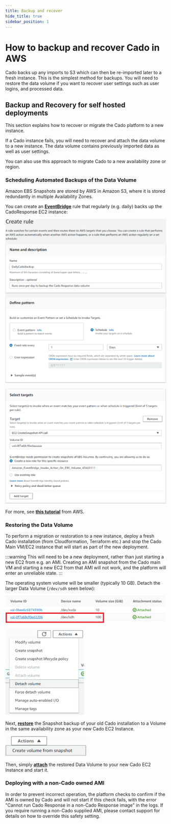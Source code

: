 ```yaml
---
title: Backup and recover
hide_title: true
sidebar_position: 1
---
```



# How to backup and recover Cado in AWS

Cado backs up any imports to S3 which can then be re-imported later to a fresh instance. This is the simplest method for backups.
You will need to restore the data volume if you want to recover user settings such as user logins, and processed data.

## Backup and Recovery for self hosted deployments
This section explains how to recover or migrate the Cado platform to a new instance.

If a Cado instance fails, you will need to recover and attach the data volume to a new instance. The data volume contains previously imported data as well as user settings.

You can also use this approach to migrate Cado to a new availability zone or region.

### Scheduling Automated Backups of the Data Volume
Amazon EBS Snapshots are stored by AWS in Amazon S3, where it is stored redundantly in multiple Availability Zones.

You can create an **[EventBridge](https://us-west-2.console.aws.amazon.com/events/home)** rule that regularly (e.g. daily) backs up the CadoResponse EC2 instance:

![AWS Backup 1](/img/aws-backup-1.png)

![AWS Backup 2](/img/aws-backup-2.png)

For more, see **[this tutorial](https://docs.aws.amazon.com/eventbridge/latest/userguide/eb-scheduled-snapshot.html)** from AWS.

### Restoring the Data Volume 
To perform a migration or restoration to a new instance, deploy a fresh Cado installation (from Cloudformation, Terraform etc.) and stop the Cado Main VM/EC2 instance that will start as part of the new deployment.

:::warning
This will need to be a new deployment, rather than just starting a new EC2 from e.g. an AMI. Creating an AMI snapshot from the Cado main VM and starting a new EC2 from that AMI will not work, and the platform will enter an unreliable state.
:::

The operating system volume will be smaller (typically 10 GB). Detach the larger Data Volume (`/dev/sdh` seen below):

![AWS Backup 3](/img/aws-backup-3.png)

![AWS Backup 4](/img/aws-backup-4.png)

Next, **[restore](https://docs.aws.amazon.com/prescriptive-guidance/latest/backup-recovery/restore.html)** the Snapshot backup of your old Cado installation to a Volume in the same availability zone as your new Cado EC2 Instance.

![AWS Backup 5](/img/aws-backup-5.png)

Then, simply **[attach](https://docs.aws.amazon.com/AWSEC2/latest/UserGuide/ebs-attaching-volume.html)** the restored Data Volume to your new Cado EC2 Instance and start it.


### Deploying with a non-Cado owned AMI
In order to prevent incorrect operation, the platform checks to confirm if the AMI is owned by Cado and will not start if this check fails, with the error "Cannot run Cado Response in a non-Cado Response image" in the logs. If you require running a non-Cado supplied AMI, please contact support for details on how to override this safety setting.
